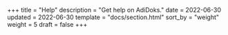 +++
title = "Help"
description = "Get help on AdiDoks."
date = 2022-06-30
updated = 2022-06-30
template = "docs/section.html"
sort_by = "weight"
weight = 5
draft = false
+++
